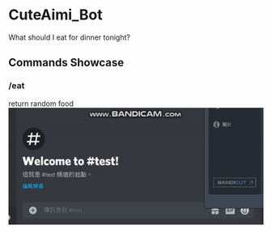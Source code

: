 # CuteAimi_Bot
What should I eat for dinner tonight?
## Commands Showcase
### /eat
return random food 
![image](https://github.com/eswork54/CuteAimi_Bot/blob/master/eat.gif)

